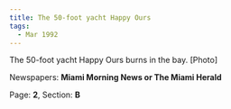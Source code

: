 ```yaml
---  
title: The 50-foot yacht Happy Ours  
tags:  
  - Mar 1992  
---  
```

  
The 50-foot yacht Happy Ours burns in the bay. [Photo]  
  
Newspapers: **Miami Morning News or The Miami Herald**  
  
Page: **2**, Section: **B** 
